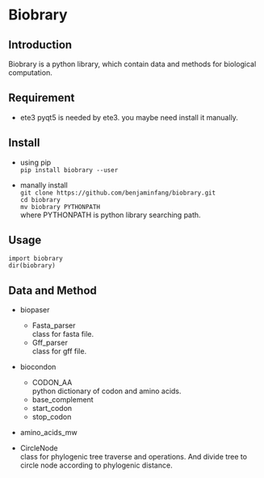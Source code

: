 # Biobrary

## Introduction
Biobrary is a python library, which contain data and methods for biological computation.

## Requirement  
* ete3
    pyqt5 is needed by ete3. you maybe need install it manually.
 

## Install  
* using pip  
`pip install biobrary --user`

* manally install  
`git clone https://github.com/benjaminfang/biobrary.git`  
`cd biobrary`  
`mv biobrary PYTHONPATH`  
where PYTHONPATH is python library searching path.

## Usage  
```
import biobrary  
dir(biobrary)  
```

## Data and Method  

* biopaser  
    * Fasta_parser  
        class for fasta file.
    * Gff_parser  
        class for gff file.


* biocondon  
    * CODON_AA  
        python dictionary of codon and amino acids.  
    * base_complement
    * start_codon
    * stop_codon



* amino_acids_mw  



* CircleNode  
    class for phylogenic tree traverse and operations. And divide tree to circle node according
    to phylogenic distance.
    
